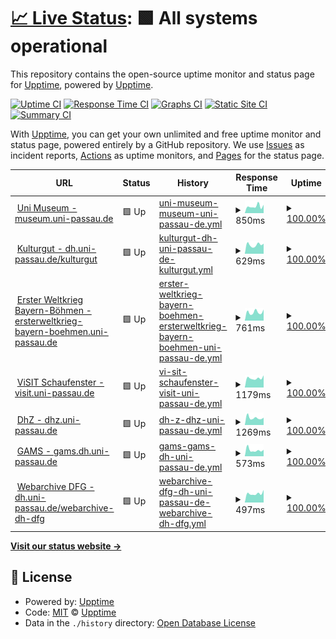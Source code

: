 # [📈 Live Status](https://upptime.github.io/upptime): <!--live status--> **🟩 All systems operational**

This repository contains the open-source uptime monitor and status page for [Upptime](https://upptime.js.org), powered by [Upptime](https://github.com/upptime/upptime).

[![Uptime CI](https://github.com/sepastian/status/workflows/Uptime%20CI/badge.svg)](https://github.com/sepastian/status/actions?query=workflow%3A%22Uptime+CI%22)
[![Response Time CI](https://github.com/sepastian/status/workflows/Response%20Time%20CI/badge.svg)](https://github.com/sepastian/status/actions?query=workflow%3A%22Response+Time+CI%22)
[![Graphs CI](https://github.com/sepastian/status/workflows/Graphs%20CI/badge.svg)](https://github.com/sepastian/status/actions?query=workflow%3A%22Graphs+CI%22)
[![Static Site CI](https://github.com/sepastian/status/workflows/Static%20Site%20CI/badge.svg)](https://github.com/sepastian/status/actions?query=workflow%3A%22Static+Site+CI%22)
[![Summary CI](https://github.com/sepastian/status/workflows/Summary%20CI/badge.svg)](https://github.com/sepastian/status/actions?query=workflow%3A%22Summary+CI%22)

With [Upptime](https://upptime.js.org), you can get your own unlimited and free uptime monitor and status page, powered entirely by a GitHub repository. We use [Issues](https://github.com/upptime/upptime/issues) as incident reports, [Actions](https://github.com/sepastian/status/actions) as uptime monitors, and [Pages](https://upptime.github.io/upptime) for the status page.

<!--start: status pages-->
<!-- This summary is generated by Upptime (https://github.com/upptime/upptime) -->
<!-- Do not edit this manually, your changes will be overwritten -->
<!-- prettier-ignore -->
| URL | Status | History | Response Time | Uptime |
| --- | ------ | ------- | ------------- | ------ |
| <img alt="" src="https://icons.duckduckgo.com/ip3/museum.uni-passau.de.ico" height="13"> [Uni Museum - museum.uni-passau.de](https://museum.uni-passau.de) | 🟩 Up | [uni-museum-museum-uni-passau-de.yml](https://github.com/sepastian/status/commits/HEAD/history/uni-museum-museum-uni-passau-de.yml) | <details><summary><img alt="Response time graph" src="./graphs/uni-museum-museum-uni-passau-de/response-time-week.png" height="20"> 850ms</summary><br><a href="https://sepastian.github.io/status/history/uni-museum-museum-uni-passau-de"><img alt="Response time 905" src="https://img.shields.io/endpoint?url=https%3A%2F%2Fraw.githubusercontent.com%2Fsepastian%2Fstatus%2FHEAD%2Fapi%2Funi-museum-museum-uni-passau-de%2Fresponse-time.json"></a><br><a href="https://sepastian.github.io/status/history/uni-museum-museum-uni-passau-de"><img alt="24-hour response time 830" src="https://img.shields.io/endpoint?url=https%3A%2F%2Fraw.githubusercontent.com%2Fsepastian%2Fstatus%2FHEAD%2Fapi%2Funi-museum-museum-uni-passau-de%2Fresponse-time-day.json"></a><br><a href="https://sepastian.github.io/status/history/uni-museum-museum-uni-passau-de"><img alt="7-day response time 850" src="https://img.shields.io/endpoint?url=https%3A%2F%2Fraw.githubusercontent.com%2Fsepastian%2Fstatus%2FHEAD%2Fapi%2Funi-museum-museum-uni-passau-de%2Fresponse-time-week.json"></a><br><a href="https://sepastian.github.io/status/history/uni-museum-museum-uni-passau-de"><img alt="30-day response time 871" src="https://img.shields.io/endpoint?url=https%3A%2F%2Fraw.githubusercontent.com%2Fsepastian%2Fstatus%2FHEAD%2Fapi%2Funi-museum-museum-uni-passau-de%2Fresponse-time-month.json"></a><br><a href="https://sepastian.github.io/status/history/uni-museum-museum-uni-passau-de"><img alt="1-year response time 905" src="https://img.shields.io/endpoint?url=https%3A%2F%2Fraw.githubusercontent.com%2Fsepastian%2Fstatus%2FHEAD%2Fapi%2Funi-museum-museum-uni-passau-de%2Fresponse-time-year.json"></a></details> | <details><summary><a href="https://sepastian.github.io/status/history/uni-museum-museum-uni-passau-de">100.00%</a></summary><a href="https://sepastian.github.io/status/history/uni-museum-museum-uni-passau-de"><img alt="All-time uptime 100.00%" src="https://img.shields.io/endpoint?url=https%3A%2F%2Fraw.githubusercontent.com%2Fsepastian%2Fstatus%2FHEAD%2Fapi%2Funi-museum-museum-uni-passau-de%2Fuptime.json"></a><br><a href="https://sepastian.github.io/status/history/uni-museum-museum-uni-passau-de"><img alt="24-hour uptime 100.00%" src="https://img.shields.io/endpoint?url=https%3A%2F%2Fraw.githubusercontent.com%2Fsepastian%2Fstatus%2FHEAD%2Fapi%2Funi-museum-museum-uni-passau-de%2Fuptime-day.json"></a><br><a href="https://sepastian.github.io/status/history/uni-museum-museum-uni-passau-de"><img alt="7-day uptime 100.00%" src="https://img.shields.io/endpoint?url=https%3A%2F%2Fraw.githubusercontent.com%2Fsepastian%2Fstatus%2FHEAD%2Fapi%2Funi-museum-museum-uni-passau-de%2Fuptime-week.json"></a><br><a href="https://sepastian.github.io/status/history/uni-museum-museum-uni-passau-de"><img alt="30-day uptime 100.00%" src="https://img.shields.io/endpoint?url=https%3A%2F%2Fraw.githubusercontent.com%2Fsepastian%2Fstatus%2FHEAD%2Fapi%2Funi-museum-museum-uni-passau-de%2Fuptime-month.json"></a><br><a href="https://sepastian.github.io/status/history/uni-museum-museum-uni-passau-de"><img alt="1-year uptime 100.00%" src="https://img.shields.io/endpoint?url=https%3A%2F%2Fraw.githubusercontent.com%2Fsepastian%2Fstatus%2FHEAD%2Fapi%2Funi-museum-museum-uni-passau-de%2Fuptime-year.json"></a></details>
| <img alt="" src="https://icons.duckduckgo.com/ip3/dh.uni-passau.de.ico" height="13"> [Kulturgut - dh.uni-passau.de/kulturgut](https://dh.uni-passau.de/kulturgut/) | 🟩 Up | [kulturgut-dh-uni-passau-de-kulturgut.yml](https://github.com/sepastian/status/commits/HEAD/history/kulturgut-dh-uni-passau-de-kulturgut.yml) | <details><summary><img alt="Response time graph" src="./graphs/kulturgut-dh-uni-passau-de-kulturgut/response-time-week.png" height="20"> 629ms</summary><br><a href="https://sepastian.github.io/status/history/kulturgut-dh-uni-passau-de-kulturgut"><img alt="Response time 723" src="https://img.shields.io/endpoint?url=https%3A%2F%2Fraw.githubusercontent.com%2Fsepastian%2Fstatus%2FHEAD%2Fapi%2Fkulturgut-dh-uni-passau-de-kulturgut%2Fresponse-time.json"></a><br><a href="https://sepastian.github.io/status/history/kulturgut-dh-uni-passau-de-kulturgut"><img alt="24-hour response time 785" src="https://img.shields.io/endpoint?url=https%3A%2F%2Fraw.githubusercontent.com%2Fsepastian%2Fstatus%2FHEAD%2Fapi%2Fkulturgut-dh-uni-passau-de-kulturgut%2Fresponse-time-day.json"></a><br><a href="https://sepastian.github.io/status/history/kulturgut-dh-uni-passau-de-kulturgut"><img alt="7-day response time 629" src="https://img.shields.io/endpoint?url=https%3A%2F%2Fraw.githubusercontent.com%2Fsepastian%2Fstatus%2FHEAD%2Fapi%2Fkulturgut-dh-uni-passau-de-kulturgut%2Fresponse-time-week.json"></a><br><a href="https://sepastian.github.io/status/history/kulturgut-dh-uni-passau-de-kulturgut"><img alt="30-day response time 725" src="https://img.shields.io/endpoint?url=https%3A%2F%2Fraw.githubusercontent.com%2Fsepastian%2Fstatus%2FHEAD%2Fapi%2Fkulturgut-dh-uni-passau-de-kulturgut%2Fresponse-time-month.json"></a><br><a href="https://sepastian.github.io/status/history/kulturgut-dh-uni-passau-de-kulturgut"><img alt="1-year response time 723" src="https://img.shields.io/endpoint?url=https%3A%2F%2Fraw.githubusercontent.com%2Fsepastian%2Fstatus%2FHEAD%2Fapi%2Fkulturgut-dh-uni-passau-de-kulturgut%2Fresponse-time-year.json"></a></details> | <details><summary><a href="https://sepastian.github.io/status/history/kulturgut-dh-uni-passau-de-kulturgut">100.00%</a></summary><a href="https://sepastian.github.io/status/history/kulturgut-dh-uni-passau-de-kulturgut"><img alt="All-time uptime 100.00%" src="https://img.shields.io/endpoint?url=https%3A%2F%2Fraw.githubusercontent.com%2Fsepastian%2Fstatus%2FHEAD%2Fapi%2Fkulturgut-dh-uni-passau-de-kulturgut%2Fuptime.json"></a><br><a href="https://sepastian.github.io/status/history/kulturgut-dh-uni-passau-de-kulturgut"><img alt="24-hour uptime 100.00%" src="https://img.shields.io/endpoint?url=https%3A%2F%2Fraw.githubusercontent.com%2Fsepastian%2Fstatus%2FHEAD%2Fapi%2Fkulturgut-dh-uni-passau-de-kulturgut%2Fuptime-day.json"></a><br><a href="https://sepastian.github.io/status/history/kulturgut-dh-uni-passau-de-kulturgut"><img alt="7-day uptime 100.00%" src="https://img.shields.io/endpoint?url=https%3A%2F%2Fraw.githubusercontent.com%2Fsepastian%2Fstatus%2FHEAD%2Fapi%2Fkulturgut-dh-uni-passau-de-kulturgut%2Fuptime-week.json"></a><br><a href="https://sepastian.github.io/status/history/kulturgut-dh-uni-passau-de-kulturgut"><img alt="30-day uptime 100.00%" src="https://img.shields.io/endpoint?url=https%3A%2F%2Fraw.githubusercontent.com%2Fsepastian%2Fstatus%2FHEAD%2Fapi%2Fkulturgut-dh-uni-passau-de-kulturgut%2Fuptime-month.json"></a><br><a href="https://sepastian.github.io/status/history/kulturgut-dh-uni-passau-de-kulturgut"><img alt="1-year uptime 100.00%" src="https://img.shields.io/endpoint?url=https%3A%2F%2Fraw.githubusercontent.com%2Fsepastian%2Fstatus%2FHEAD%2Fapi%2Fkulturgut-dh-uni-passau-de-kulturgut%2Fuptime-year.json"></a></details>
| <img alt="" src="https://icons.duckduckgo.com/ip3/ersterweltkrieg-bayern-boehmen.uni-passau.de.ico" height="13"> [Erster Weltkrieg Bayern-Böhmen - ersterweltkrieg-bayern-boehmen.uni-passau.de](https://ersterweltkrieg-bayern-boehmen.uni-passau.de/) | 🟩 Up | [erster-weltkrieg-bayern-boehmen-ersterweltkrieg-bayern-boehmen-uni-passau-de.yml](https://github.com/sepastian/status/commits/HEAD/history/erster-weltkrieg-bayern-boehmen-ersterweltkrieg-bayern-boehmen-uni-passau-de.yml) | <details><summary><img alt="Response time graph" src="./graphs/erster-weltkrieg-bayern-boehmen-ersterweltkrieg-bayern-boehmen-uni-passau-de/response-time-week.png" height="20"> 761ms</summary><br><a href="https://sepastian.github.io/status/history/erster-weltkrieg-bayern-boehmen-ersterweltkrieg-bayern-boehmen-uni-passau-de"><img alt="Response time 834" src="https://img.shields.io/endpoint?url=https%3A%2F%2Fraw.githubusercontent.com%2Fsepastian%2Fstatus%2FHEAD%2Fapi%2Ferster-weltkrieg-bayern-boehmen-ersterweltkrieg-bayern-boehmen-uni-passau-de%2Fresponse-time.json"></a><br><a href="https://sepastian.github.io/status/history/erster-weltkrieg-bayern-boehmen-ersterweltkrieg-bayern-boehmen-uni-passau-de"><img alt="24-hour response time 678" src="https://img.shields.io/endpoint?url=https%3A%2F%2Fraw.githubusercontent.com%2Fsepastian%2Fstatus%2FHEAD%2Fapi%2Ferster-weltkrieg-bayern-boehmen-ersterweltkrieg-bayern-boehmen-uni-passau-de%2Fresponse-time-day.json"></a><br><a href="https://sepastian.github.io/status/history/erster-weltkrieg-bayern-boehmen-ersterweltkrieg-bayern-boehmen-uni-passau-de"><img alt="7-day response time 761" src="https://img.shields.io/endpoint?url=https%3A%2F%2Fraw.githubusercontent.com%2Fsepastian%2Fstatus%2FHEAD%2Fapi%2Ferster-weltkrieg-bayern-boehmen-ersterweltkrieg-bayern-boehmen-uni-passau-de%2Fresponse-time-week.json"></a><br><a href="https://sepastian.github.io/status/history/erster-weltkrieg-bayern-boehmen-ersterweltkrieg-bayern-boehmen-uni-passau-de"><img alt="30-day response time 839" src="https://img.shields.io/endpoint?url=https%3A%2F%2Fraw.githubusercontent.com%2Fsepastian%2Fstatus%2FHEAD%2Fapi%2Ferster-weltkrieg-bayern-boehmen-ersterweltkrieg-bayern-boehmen-uni-passau-de%2Fresponse-time-month.json"></a><br><a href="https://sepastian.github.io/status/history/erster-weltkrieg-bayern-boehmen-ersterweltkrieg-bayern-boehmen-uni-passau-de"><img alt="1-year response time 834" src="https://img.shields.io/endpoint?url=https%3A%2F%2Fraw.githubusercontent.com%2Fsepastian%2Fstatus%2FHEAD%2Fapi%2Ferster-weltkrieg-bayern-boehmen-ersterweltkrieg-bayern-boehmen-uni-passau-de%2Fresponse-time-year.json"></a></details> | <details><summary><a href="https://sepastian.github.io/status/history/erster-weltkrieg-bayern-boehmen-ersterweltkrieg-bayern-boehmen-uni-passau-de">100.00%</a></summary><a href="https://sepastian.github.io/status/history/erster-weltkrieg-bayern-boehmen-ersterweltkrieg-bayern-boehmen-uni-passau-de"><img alt="All-time uptime 100.00%" src="https://img.shields.io/endpoint?url=https%3A%2F%2Fraw.githubusercontent.com%2Fsepastian%2Fstatus%2FHEAD%2Fapi%2Ferster-weltkrieg-bayern-boehmen-ersterweltkrieg-bayern-boehmen-uni-passau-de%2Fuptime.json"></a><br><a href="https://sepastian.github.io/status/history/erster-weltkrieg-bayern-boehmen-ersterweltkrieg-bayern-boehmen-uni-passau-de"><img alt="24-hour uptime 100.00%" src="https://img.shields.io/endpoint?url=https%3A%2F%2Fraw.githubusercontent.com%2Fsepastian%2Fstatus%2FHEAD%2Fapi%2Ferster-weltkrieg-bayern-boehmen-ersterweltkrieg-bayern-boehmen-uni-passau-de%2Fuptime-day.json"></a><br><a href="https://sepastian.github.io/status/history/erster-weltkrieg-bayern-boehmen-ersterweltkrieg-bayern-boehmen-uni-passau-de"><img alt="7-day uptime 100.00%" src="https://img.shields.io/endpoint?url=https%3A%2F%2Fraw.githubusercontent.com%2Fsepastian%2Fstatus%2FHEAD%2Fapi%2Ferster-weltkrieg-bayern-boehmen-ersterweltkrieg-bayern-boehmen-uni-passau-de%2Fuptime-week.json"></a><br><a href="https://sepastian.github.io/status/history/erster-weltkrieg-bayern-boehmen-ersterweltkrieg-bayern-boehmen-uni-passau-de"><img alt="30-day uptime 100.00%" src="https://img.shields.io/endpoint?url=https%3A%2F%2Fraw.githubusercontent.com%2Fsepastian%2Fstatus%2FHEAD%2Fapi%2Ferster-weltkrieg-bayern-boehmen-ersterweltkrieg-bayern-boehmen-uni-passau-de%2Fuptime-month.json"></a><br><a href="https://sepastian.github.io/status/history/erster-weltkrieg-bayern-boehmen-ersterweltkrieg-bayern-boehmen-uni-passau-de"><img alt="1-year uptime 100.00%" src="https://img.shields.io/endpoint?url=https%3A%2F%2Fraw.githubusercontent.com%2Fsepastian%2Fstatus%2FHEAD%2Fapi%2Ferster-weltkrieg-bayern-boehmen-ersterweltkrieg-bayern-boehmen-uni-passau-de%2Fuptime-year.json"></a></details>
| <img alt="" src="https://icons.duckduckgo.com/ip3/visit.uni-passau.de.ico" height="13"> [ViSIT Schaufenster - visit.uni-passau.de](https://visit.uni-passau.de/) | 🟩 Up | [vi-sit-schaufenster-visit-uni-passau-de.yml](https://github.com/sepastian/status/commits/HEAD/history/vi-sit-schaufenster-visit-uni-passau-de.yml) | <details><summary><img alt="Response time graph" src="./graphs/vi-sit-schaufenster-visit-uni-passau-de/response-time-week.png" height="20"> 1179ms</summary><br><a href="https://sepastian.github.io/status/history/vi-sit-schaufenster-visit-uni-passau-de"><img alt="Response time 1375" src="https://img.shields.io/endpoint?url=https%3A%2F%2Fraw.githubusercontent.com%2Fsepastian%2Fstatus%2FHEAD%2Fapi%2Fvi-sit-schaufenster-visit-uni-passau-de%2Fresponse-time.json"></a><br><a href="https://sepastian.github.io/status/history/vi-sit-schaufenster-visit-uni-passau-de"><img alt="24-hour response time 1348" src="https://img.shields.io/endpoint?url=https%3A%2F%2Fraw.githubusercontent.com%2Fsepastian%2Fstatus%2FHEAD%2Fapi%2Fvi-sit-schaufenster-visit-uni-passau-de%2Fresponse-time-day.json"></a><br><a href="https://sepastian.github.io/status/history/vi-sit-schaufenster-visit-uni-passau-de"><img alt="7-day response time 1179" src="https://img.shields.io/endpoint?url=https%3A%2F%2Fraw.githubusercontent.com%2Fsepastian%2Fstatus%2FHEAD%2Fapi%2Fvi-sit-schaufenster-visit-uni-passau-de%2Fresponse-time-week.json"></a><br><a href="https://sepastian.github.io/status/history/vi-sit-schaufenster-visit-uni-passau-de"><img alt="30-day response time 1346" src="https://img.shields.io/endpoint?url=https%3A%2F%2Fraw.githubusercontent.com%2Fsepastian%2Fstatus%2FHEAD%2Fapi%2Fvi-sit-schaufenster-visit-uni-passau-de%2Fresponse-time-month.json"></a><br><a href="https://sepastian.github.io/status/history/vi-sit-schaufenster-visit-uni-passau-de"><img alt="1-year response time 1375" src="https://img.shields.io/endpoint?url=https%3A%2F%2Fraw.githubusercontent.com%2Fsepastian%2Fstatus%2FHEAD%2Fapi%2Fvi-sit-schaufenster-visit-uni-passau-de%2Fresponse-time-year.json"></a></details> | <details><summary><a href="https://sepastian.github.io/status/history/vi-sit-schaufenster-visit-uni-passau-de">100.00%</a></summary><a href="https://sepastian.github.io/status/history/vi-sit-schaufenster-visit-uni-passau-de"><img alt="All-time uptime 100.00%" src="https://img.shields.io/endpoint?url=https%3A%2F%2Fraw.githubusercontent.com%2Fsepastian%2Fstatus%2FHEAD%2Fapi%2Fvi-sit-schaufenster-visit-uni-passau-de%2Fuptime.json"></a><br><a href="https://sepastian.github.io/status/history/vi-sit-schaufenster-visit-uni-passau-de"><img alt="24-hour uptime 100.00%" src="https://img.shields.io/endpoint?url=https%3A%2F%2Fraw.githubusercontent.com%2Fsepastian%2Fstatus%2FHEAD%2Fapi%2Fvi-sit-schaufenster-visit-uni-passau-de%2Fuptime-day.json"></a><br><a href="https://sepastian.github.io/status/history/vi-sit-schaufenster-visit-uni-passau-de"><img alt="7-day uptime 100.00%" src="https://img.shields.io/endpoint?url=https%3A%2F%2Fraw.githubusercontent.com%2Fsepastian%2Fstatus%2FHEAD%2Fapi%2Fvi-sit-schaufenster-visit-uni-passau-de%2Fuptime-week.json"></a><br><a href="https://sepastian.github.io/status/history/vi-sit-schaufenster-visit-uni-passau-de"><img alt="30-day uptime 100.00%" src="https://img.shields.io/endpoint?url=https%3A%2F%2Fraw.githubusercontent.com%2Fsepastian%2Fstatus%2FHEAD%2Fapi%2Fvi-sit-schaufenster-visit-uni-passau-de%2Fuptime-month.json"></a><br><a href="https://sepastian.github.io/status/history/vi-sit-schaufenster-visit-uni-passau-de"><img alt="1-year uptime 100.00%" src="https://img.shields.io/endpoint?url=https%3A%2F%2Fraw.githubusercontent.com%2Fsepastian%2Fstatus%2FHEAD%2Fapi%2Fvi-sit-schaufenster-visit-uni-passau-de%2Fuptime-year.json"></a></details>
| <img alt="" src="https://icons.duckduckgo.com/ip3/dhz.uni-passau.de.ico" height="13"> [DhZ - dhz.uni-passau.de](https://dhz.uni-passau.de/) | 🟩 Up | [dh-z-dhz-uni-passau-de.yml](https://github.com/sepastian/status/commits/HEAD/history/dh-z-dhz-uni-passau-de.yml) | <details><summary><img alt="Response time graph" src="./graphs/dh-z-dhz-uni-passau-de/response-time-week.png" height="20"> 1269ms</summary><br><a href="https://sepastian.github.io/status/history/dh-z-dhz-uni-passau-de"><img alt="Response time 1347" src="https://img.shields.io/endpoint?url=https%3A%2F%2Fraw.githubusercontent.com%2Fsepastian%2Fstatus%2FHEAD%2Fapi%2Fdh-z-dhz-uni-passau-de%2Fresponse-time.json"></a><br><a href="https://sepastian.github.io/status/history/dh-z-dhz-uni-passau-de"><img alt="24-hour response time 1309" src="https://img.shields.io/endpoint?url=https%3A%2F%2Fraw.githubusercontent.com%2Fsepastian%2Fstatus%2FHEAD%2Fapi%2Fdh-z-dhz-uni-passau-de%2Fresponse-time-day.json"></a><br><a href="https://sepastian.github.io/status/history/dh-z-dhz-uni-passau-de"><img alt="7-day response time 1269" src="https://img.shields.io/endpoint?url=https%3A%2F%2Fraw.githubusercontent.com%2Fsepastian%2Fstatus%2FHEAD%2Fapi%2Fdh-z-dhz-uni-passau-de%2Fresponse-time-week.json"></a><br><a href="https://sepastian.github.io/status/history/dh-z-dhz-uni-passau-de"><img alt="30-day response time 1374" src="https://img.shields.io/endpoint?url=https%3A%2F%2Fraw.githubusercontent.com%2Fsepastian%2Fstatus%2FHEAD%2Fapi%2Fdh-z-dhz-uni-passau-de%2Fresponse-time-month.json"></a><br><a href="https://sepastian.github.io/status/history/dh-z-dhz-uni-passau-de"><img alt="1-year response time 1347" src="https://img.shields.io/endpoint?url=https%3A%2F%2Fraw.githubusercontent.com%2Fsepastian%2Fstatus%2FHEAD%2Fapi%2Fdh-z-dhz-uni-passau-de%2Fresponse-time-year.json"></a></details> | <details><summary><a href="https://sepastian.github.io/status/history/dh-z-dhz-uni-passau-de">100.00%</a></summary><a href="https://sepastian.github.io/status/history/dh-z-dhz-uni-passau-de"><img alt="All-time uptime 100.00%" src="https://img.shields.io/endpoint?url=https%3A%2F%2Fraw.githubusercontent.com%2Fsepastian%2Fstatus%2FHEAD%2Fapi%2Fdh-z-dhz-uni-passau-de%2Fuptime.json"></a><br><a href="https://sepastian.github.io/status/history/dh-z-dhz-uni-passau-de"><img alt="24-hour uptime 100.00%" src="https://img.shields.io/endpoint?url=https%3A%2F%2Fraw.githubusercontent.com%2Fsepastian%2Fstatus%2FHEAD%2Fapi%2Fdh-z-dhz-uni-passau-de%2Fuptime-day.json"></a><br><a href="https://sepastian.github.io/status/history/dh-z-dhz-uni-passau-de"><img alt="7-day uptime 100.00%" src="https://img.shields.io/endpoint?url=https%3A%2F%2Fraw.githubusercontent.com%2Fsepastian%2Fstatus%2FHEAD%2Fapi%2Fdh-z-dhz-uni-passau-de%2Fuptime-week.json"></a><br><a href="https://sepastian.github.io/status/history/dh-z-dhz-uni-passau-de"><img alt="30-day uptime 100.00%" src="https://img.shields.io/endpoint?url=https%3A%2F%2Fraw.githubusercontent.com%2Fsepastian%2Fstatus%2FHEAD%2Fapi%2Fdh-z-dhz-uni-passau-de%2Fuptime-month.json"></a><br><a href="https://sepastian.github.io/status/history/dh-z-dhz-uni-passau-de"><img alt="1-year uptime 100.00%" src="https://img.shields.io/endpoint?url=https%3A%2F%2Fraw.githubusercontent.com%2Fsepastian%2Fstatus%2FHEAD%2Fapi%2Fdh-z-dhz-uni-passau-de%2Fuptime-year.json"></a></details>
| <img alt="" src="https://icons.duckduckgo.com/ip3/gams.dh.uni-passau.de.ico" height="13"> [GAMS - gams.dh.uni-passau.de](https://gams.dh.uni-passau.de/) | 🟩 Up | [gams-gams-dh-uni-passau-de.yml](https://github.com/sepastian/status/commits/HEAD/history/gams-gams-dh-uni-passau-de.yml) | <details><summary><img alt="Response time graph" src="./graphs/gams-gams-dh-uni-passau-de/response-time-week.png" height="20"> 573ms</summary><br><a href="https://sepastian.github.io/status/history/gams-gams-dh-uni-passau-de"><img alt="Response time 673" src="https://img.shields.io/endpoint?url=https%3A%2F%2Fraw.githubusercontent.com%2Fsepastian%2Fstatus%2FHEAD%2Fapi%2Fgams-gams-dh-uni-passau-de%2Fresponse-time.json"></a><br><a href="https://sepastian.github.io/status/history/gams-gams-dh-uni-passau-de"><img alt="24-hour response time 549" src="https://img.shields.io/endpoint?url=https%3A%2F%2Fraw.githubusercontent.com%2Fsepastian%2Fstatus%2FHEAD%2Fapi%2Fgams-gams-dh-uni-passau-de%2Fresponse-time-day.json"></a><br><a href="https://sepastian.github.io/status/history/gams-gams-dh-uni-passau-de"><img alt="7-day response time 573" src="https://img.shields.io/endpoint?url=https%3A%2F%2Fraw.githubusercontent.com%2Fsepastian%2Fstatus%2FHEAD%2Fapi%2Fgams-gams-dh-uni-passau-de%2Fresponse-time-week.json"></a><br><a href="https://sepastian.github.io/status/history/gams-gams-dh-uni-passau-de"><img alt="30-day response time 642" src="https://img.shields.io/endpoint?url=https%3A%2F%2Fraw.githubusercontent.com%2Fsepastian%2Fstatus%2FHEAD%2Fapi%2Fgams-gams-dh-uni-passau-de%2Fresponse-time-month.json"></a><br><a href="https://sepastian.github.io/status/history/gams-gams-dh-uni-passau-de"><img alt="1-year response time 673" src="https://img.shields.io/endpoint?url=https%3A%2F%2Fraw.githubusercontent.com%2Fsepastian%2Fstatus%2FHEAD%2Fapi%2Fgams-gams-dh-uni-passau-de%2Fresponse-time-year.json"></a></details> | <details><summary><a href="https://sepastian.github.io/status/history/gams-gams-dh-uni-passau-de">100.00%</a></summary><a href="https://sepastian.github.io/status/history/gams-gams-dh-uni-passau-de"><img alt="All-time uptime 99.84%" src="https://img.shields.io/endpoint?url=https%3A%2F%2Fraw.githubusercontent.com%2Fsepastian%2Fstatus%2FHEAD%2Fapi%2Fgams-gams-dh-uni-passau-de%2Fuptime.json"></a><br><a href="https://sepastian.github.io/status/history/gams-gams-dh-uni-passau-de"><img alt="24-hour uptime 100.00%" src="https://img.shields.io/endpoint?url=https%3A%2F%2Fraw.githubusercontent.com%2Fsepastian%2Fstatus%2FHEAD%2Fapi%2Fgams-gams-dh-uni-passau-de%2Fuptime-day.json"></a><br><a href="https://sepastian.github.io/status/history/gams-gams-dh-uni-passau-de"><img alt="7-day uptime 100.00%" src="https://img.shields.io/endpoint?url=https%3A%2F%2Fraw.githubusercontent.com%2Fsepastian%2Fstatus%2FHEAD%2Fapi%2Fgams-gams-dh-uni-passau-de%2Fuptime-week.json"></a><br><a href="https://sepastian.github.io/status/history/gams-gams-dh-uni-passau-de"><img alt="30-day uptime 100.00%" src="https://img.shields.io/endpoint?url=https%3A%2F%2Fraw.githubusercontent.com%2Fsepastian%2Fstatus%2FHEAD%2Fapi%2Fgams-gams-dh-uni-passau-de%2Fuptime-month.json"></a><br><a href="https://sepastian.github.io/status/history/gams-gams-dh-uni-passau-de"><img alt="1-year uptime 99.84%" src="https://img.shields.io/endpoint?url=https%3A%2F%2Fraw.githubusercontent.com%2Fsepastian%2Fstatus%2FHEAD%2Fapi%2Fgams-gams-dh-uni-passau-de%2Fuptime-year.json"></a></details>
| <img alt="" src="https://icons.duckduckgo.com/ip3/dh.uni-passau.de.ico" height="13"> [Webarchive DFG - dh.uni-passau.de/webarchive-dh-dfg](https://dh.uni-passau.de/webarchive-dh-dfg/) | 🟩 Up | [webarchive-dfg-dh-uni-passau-de-webarchive-dh-dfg.yml](https://github.com/sepastian/status/commits/HEAD/history/webarchive-dfg-dh-uni-passau-de-webarchive-dh-dfg.yml) | <details><summary><img alt="Response time graph" src="./graphs/webarchive-dfg-dh-uni-passau-de-webarchive-dh-dfg/response-time-week.png" height="20"> 497ms</summary><br><a href="https://sepastian.github.io/status/history/webarchive-dfg-dh-uni-passau-de-webarchive-dh-dfg"><img alt="Response time 531" src="https://img.shields.io/endpoint?url=https%3A%2F%2Fraw.githubusercontent.com%2Fsepastian%2Fstatus%2FHEAD%2Fapi%2Fwebarchive-dfg-dh-uni-passau-de-webarchive-dh-dfg%2Fresponse-time.json"></a><br><a href="https://sepastian.github.io/status/history/webarchive-dfg-dh-uni-passau-de-webarchive-dh-dfg"><img alt="24-hour response time 559" src="https://img.shields.io/endpoint?url=https%3A%2F%2Fraw.githubusercontent.com%2Fsepastian%2Fstatus%2FHEAD%2Fapi%2Fwebarchive-dfg-dh-uni-passau-de-webarchive-dh-dfg%2Fresponse-time-day.json"></a><br><a href="https://sepastian.github.io/status/history/webarchive-dfg-dh-uni-passau-de-webarchive-dh-dfg"><img alt="7-day response time 497" src="https://img.shields.io/endpoint?url=https%3A%2F%2Fraw.githubusercontent.com%2Fsepastian%2Fstatus%2FHEAD%2Fapi%2Fwebarchive-dfg-dh-uni-passau-de-webarchive-dh-dfg%2Fresponse-time-week.json"></a><br><a href="https://sepastian.github.io/status/history/webarchive-dfg-dh-uni-passau-de-webarchive-dh-dfg"><img alt="30-day response time 517" src="https://img.shields.io/endpoint?url=https%3A%2F%2Fraw.githubusercontent.com%2Fsepastian%2Fstatus%2FHEAD%2Fapi%2Fwebarchive-dfg-dh-uni-passau-de-webarchive-dh-dfg%2Fresponse-time-month.json"></a><br><a href="https://sepastian.github.io/status/history/webarchive-dfg-dh-uni-passau-de-webarchive-dh-dfg"><img alt="1-year response time 531" src="https://img.shields.io/endpoint?url=https%3A%2F%2Fraw.githubusercontent.com%2Fsepastian%2Fstatus%2FHEAD%2Fapi%2Fwebarchive-dfg-dh-uni-passau-de-webarchive-dh-dfg%2Fresponse-time-year.json"></a></details> | <details><summary><a href="https://sepastian.github.io/status/history/webarchive-dfg-dh-uni-passau-de-webarchive-dh-dfg">100.00%</a></summary><a href="https://sepastian.github.io/status/history/webarchive-dfg-dh-uni-passau-de-webarchive-dh-dfg"><img alt="All-time uptime 89.27%" src="https://img.shields.io/endpoint?url=https%3A%2F%2Fraw.githubusercontent.com%2Fsepastian%2Fstatus%2FHEAD%2Fapi%2Fwebarchive-dfg-dh-uni-passau-de-webarchive-dh-dfg%2Fuptime.json"></a><br><a href="https://sepastian.github.io/status/history/webarchive-dfg-dh-uni-passau-de-webarchive-dh-dfg"><img alt="24-hour uptime 100.00%" src="https://img.shields.io/endpoint?url=https%3A%2F%2Fraw.githubusercontent.com%2Fsepastian%2Fstatus%2FHEAD%2Fapi%2Fwebarchive-dfg-dh-uni-passau-de-webarchive-dh-dfg%2Fuptime-day.json"></a><br><a href="https://sepastian.github.io/status/history/webarchive-dfg-dh-uni-passau-de-webarchive-dh-dfg"><img alt="7-day uptime 100.00%" src="https://img.shields.io/endpoint?url=https%3A%2F%2Fraw.githubusercontent.com%2Fsepastian%2Fstatus%2FHEAD%2Fapi%2Fwebarchive-dfg-dh-uni-passau-de-webarchive-dh-dfg%2Fuptime-week.json"></a><br><a href="https://sepastian.github.io/status/history/webarchive-dfg-dh-uni-passau-de-webarchive-dh-dfg"><img alt="30-day uptime 100.00%" src="https://img.shields.io/endpoint?url=https%3A%2F%2Fraw.githubusercontent.com%2Fsepastian%2Fstatus%2FHEAD%2Fapi%2Fwebarchive-dfg-dh-uni-passau-de-webarchive-dh-dfg%2Fuptime-month.json"></a><br><a href="https://sepastian.github.io/status/history/webarchive-dfg-dh-uni-passau-de-webarchive-dh-dfg"><img alt="1-year uptime 89.27%" src="https://img.shields.io/endpoint?url=https%3A%2F%2Fraw.githubusercontent.com%2Fsepastian%2Fstatus%2FHEAD%2Fapi%2Fwebarchive-dfg-dh-uni-passau-de-webarchive-dh-dfg%2Fuptime-year.json"></a></details>

<!--end: status pages-->

[**Visit our status website →**](https://upptime.github.io/upptime)

## 📄 License

- Powered by: [Upptime](https://github.com/upptime/upptime)
- Code: [MIT](./LICENSE) © [Upptime](https://upptime.js.org)
- Data in the `./history` directory: [Open Database License](https://opendatacommons.org/licenses/odbl/1-0/)
